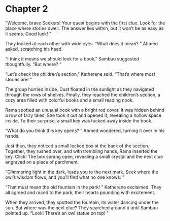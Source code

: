 # Chapter 2

“Welcome, brave Seekers! Your quest begins with the first clue. Look for the place where stories dwell. The answer lies within, but it won’t be as easy as it seems. Good luck! ”

They looked at each other with wide eyes. “What does it mean? ” Ahmed asked, scratching his head.

“I think it means we should look for a book,” Sambuu suggested thoughtfully. “But where? ”

“Let’s check the children’s section,” Katherene said. “That’s where most stories are! ”

The group hurried inside. Dust floated in the sunlight as they navigated through the rows of shelves. Finally, they reached the children’s section, a cozy area filled with colorful books and a small reading nook.

Rama spotted an unusual book with a bright red cover. It was hidden behind a row of fairy tales. She took it out and opened it, revealing a hollow space inside. To their surprise, a small key was tucked away inside the book.

“What do you think this key opens? ” Ahmed wondered, turning it over in his hands.

Just then, they noticed a small locked box at the back of the section. Together, they rushed over, and with trembling hands, Rama inserted the key. Click! The box sprang open, revealing a small crystal and the next clue engraved on a piece of parchment.

“Glimmering light in the dark, leads you to the next mark. Seek where the owl’s wisdom flows, and you’ll find what no one knows. ”

“That must mean the old fountain in the park! ” Katherene exclaimed. They all agreed and raced to the park, their hearts pounding with excitement.

When they arrived, they spotted the fountain, its water dancing under the sun. But where was the next clue? They searched around it until Sambuu pointed up. “Look! There’s an owl statue on top! ”
